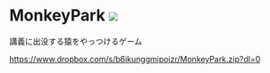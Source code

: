 # MonkeyPark ![](http://img.shields.io/badge/license-MIT-blue.svg?style=flat)

講義に出没する猿をやっつけるゲーム

<https://www.dropbox.com/s/b6ikunggmipoizr/MonkeyPark.zip?dl=0>